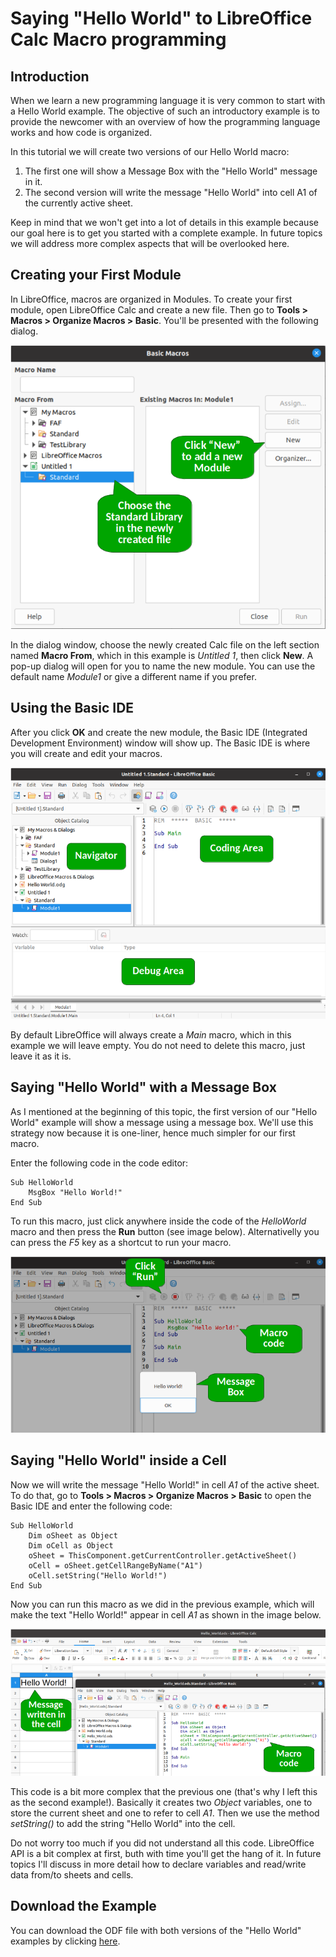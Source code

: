 # Saying "Hello World" to LibreOffice Calc Macro programming

## Introduction

When we learn a new programming language it is very common to start with a Hello World example. The objective of such an introductory example is to provide the newcomer with an overview of how the programming language works and how code is organized.

In this tutorial we will create two versions of our Hello World macro:

1. The first one will show a Message Box with the "Hello World" message in it.
2. The second version will write the message "Hello World" into cell A1 of the currently active sheet.

Keep in mind that we won't get into a lot of details in this example because our goal here is to get you started with a complete example. In future topics we will address more complex aspects that will be overlooked here.

## Creating your First Module

In LibreOffice, macros are organized in Modules. To create your first module, open LibreOffice Calc and create a new file. Then go to **Tools > Macros > Organize Macros > Basic**. You'll be presented with the following dialog.

![Create Module Dialog](../images/Hello_World_01.png)

In the dialog window, choose the newly created Calc file on the left section named **Macro From**, which in this example is *Untitled 1*, then click **New**. A pop-up dialog will open for you to name the new module. You can use the default name *Module1* or give a different name if you prefer.

## Using the Basic IDE

After you click **OK** and create the new module, the Basic IDE (Integrated Development Environment) window will show up. The Basic IDE is where you will create and edit your macros.

![LibreOffice Basic IDE](../images/Hello_World_02.png)

By default LibreOffice will always create a *Main* macro, which in this example we will leave empty. You do not need to delete this macro, just leave it as it is.

## Saying "Hello World" with a Message Box

As I mentioned at the beginning of this topic, the first version of our "Hello World" example will show a message using a message box. We'll use this strategy now because it is one-liner, hence much simpler for our first macro.

Enter the following code in the code editor:

```VBA
Sub HelloWorld
	MsgBox "Hello World!"
End Sub
```

To run this macro, just click anywhere inside the code of the *HelloWorld* macro and then press the **Run** button (see image below). Alternativelly you can press the *F5* key as a shortcut to run your macro.

![Hello World V1](../images/Hello_World_03.png)

## Saying "Hello World" inside a Cell

Now we will write the message "Hello World!" in cell *A1* of the active sheet. To do that, go to **Tools > Macros > Organize Macros > Basic** to open the Basic IDE and enter the following code:

```VBA
Sub HelloWorld
	Dim oSheet as Object
	Dim oCell as Object
	oSheet = ThisComponent.getCurrentController.getActiveSheet()
	oCell = oSheet.getCellRangeByName("A1")
	oCell.setString("Hello World!")
End Sub
```

Now you can run this macro as we did in the previous example, which will make the text "Hello World!" appear in cell *A1* as shown in the image below.

![Hello World V2](../images/Hello_World_04.png)

This code is a bit more complex that the previous one (that's why I left this as the second example!). Basically it creates two *Object* variables, one to store the current sheet and one to refer to cell *A1*. Then we use the method *setString()* to add the string "Hello World" into the cell.

Do not worry too much if you did not understand all this code. LibreOffice API is a bit complex at first, buth with time you'll get the hang of it. In future topics I'll discuss in more detail how to declare variables and read/write data from/to sheets and cells.

## Download the Example

You can download the ODF file with both versions of the "Hello World" examples by clicking [here](../ods/Hello_World.ods).
